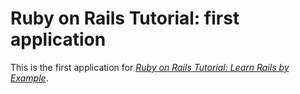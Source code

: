 # Ruby on Rails Tutorial: first application

This is the first application for [*Ruby on Rails Tutorial: Learn Rails by Example*](http://railstutorial.org/).